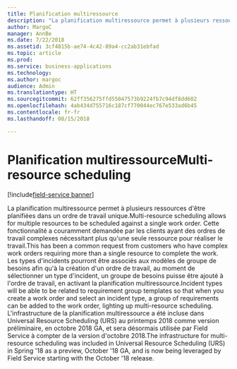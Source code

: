 ```yaml
---
title: Planification multiressource
description: "La planification multiressource permet à plusieurs ressources d'être planifiées dans un ordre de travail unique."
author: MargoC
manager: AnnBe
ms.date: 7/22/2018
ms.assetid: 3cf4815b-ae74-4c42-89a4-cc2ab31ebfad
ms.topic: article
ms.prod: 
ms.service: business-applications
ms.technology: 
ms.author: margoc
audience: Admin
ms.translationtype: HT
ms.sourcegitcommit: 62ff356275ffd55047573b9224fb7c94df8dd602
ms.openlocfilehash: 4ab434d755716c187cf770044ec767e533ad6b45
ms.contentlocale: fr-fr
ms.lasthandoff: 08/15/2018

---
```

#  <a name="multi-resource-scheduling"></a><span data-ttu-id="9b166-103">Planification multiressource</span><span class="sxs-lookup"><span data-stu-id="9b166-103">Multi-resource scheduling</span></span>

[!include[field-service banner](../../includes/field-service.md)]




<span data-ttu-id="9b166-104">La planification multiressource permet à plusieurs ressources d'être planifiées dans un ordre de travail unique.</span><span class="sxs-lookup"><span data-stu-id="9b166-104">Multi-resource scheduling allows for multiple resources to be scheduled against a single work order.</span></span> <span data-ttu-id="9b166-105">Cette fonctionnalité a couramment demandée par les clients ayant des ordres de travail complexes nécessitant plus qu'une seule ressource pour réaliser le travail.</span><span class="sxs-lookup"><span data-stu-id="9b166-105">This has been a common request from customers who have complex work orders requiring more than a single resource to complete the work.</span></span> <span data-ttu-id="9b166-106">Les types d'incidents pourront être associés aux modèles de groupe de besoins afin qu'à la création d'un ordre de travail, au moment de sélectionner un type d'incident, un groupe de besoins puisse être ajouté à l'ordre de travail, en activant la planification multiressource.</span><span class="sxs-lookup"><span data-stu-id="9b166-106">Incident types will be able to be related to requirement group templates so that when you create a work order and select an incident type, a group of requirements can be added to the work order, lighting up multi-resource scheduling.</span></span>  <span data-ttu-id="9b166-107">L'infrastructure de la planification multiressource a été incluse dans Universal Resource Scheduling (URS) au printemps 2018 comme version préliminaire, en octobre 2018 GA, et sera désormais utilisée par Field Service à compter de la version d'octobre 2018.</span><span class="sxs-lookup"><span data-stu-id="9b166-107">The infrastructure for multi-resource scheduling was included in Universal Resource Scheduling (URS) in Spring '18 as a preview, October '18 GA, and is now being leveraged by Field Service starting with the October '18 release.</span></span>

